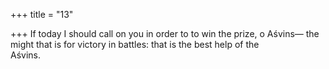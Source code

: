 +++
title = "13"

+++
If today I should call on you in order to to win the prize, o Aśvins— the might that is for victory in battles: that is the best help of the  
Aśvins.  
